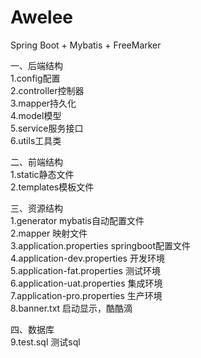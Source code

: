 # Awelee
Spring Boot + Mybatis + FreeMarker<br>

一、后端结构 <br>
1.config配置<br>
2.controller控制器<br>
3.mapper持久化<br>
4.model模型<br>
5.service服务接口<br>
6.utils工具类<br>

二、前端结构<br>
1.static静态文件<br>
2.templates模板文件<br>

三、资源结构<br>
1.generator mybatis自动配置文件<br>
2.mapper 映射文件<br>
3.application.properties springboot配置文件<br>
4.application-dev.properties 开发环境<br>
5.application-fat.properties  测试环境<br>
6.application-uat.properties 集成环境<br>
7.application-pro.properties 生产环境<br>
8.banner.txt 启动显示，酷酷滴<br>

四、数据库<br>
9.test.sql 测试sql<br>
